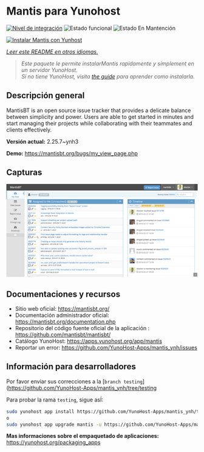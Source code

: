 <!--
Este archivo README esta generado automaticamente<https://github.com/YunoHost/apps/tree/master/tools/readme_generator>
No se debe editar a mano.
-->

# Mantis para Yunohost

[![Nivel de integración](https://dash.yunohost.org/integration/mantis.svg)](https://ci-apps.yunohost.org/ci/apps/mantis/) ![Estado funcional](https://ci-apps.yunohost.org/ci/badges/mantis.status.svg) ![Estado En Mantención](https://ci-apps.yunohost.org/ci/badges/mantis.maintain.svg)

[![Instalar Mantis con Yunhost](https://install-app.yunohost.org/install-with-yunohost.svg)](https://install-app.yunohost.org/?app=mantis)

*[Leer este README en otros idiomas.](./ALL_README.md)*

> *Este paquete le permite instalarMantis rapidamente y simplement en un servidor YunoHost.*  
> *Si no tiene YunoHost, visita [the guide](https://yunohost.org/install) para aprender como instalarla.*

## Descripción general

MantisBT is an open source issue tracker that provides a delicate balance between simplicity and power. Users are able to get started in minutes and start managing their projects while collaborating with their teammates and clients effectively. 

**Versión actual:** 2.25.7~ynh3

**Demo:** <https://mantisbt.org/bugs/my_view_page.php>

## Capturas

![Captura de Mantis](./doc/screenshots/modern_my_view.png)

## Documentaciones y recursos

- Sitio web oficial: <https://mantisbt.org/>
- Documentación administrador oficial: <https://mantisbt.org/documentation.php>
- Repositorio del código fuente oficial de la aplicación : <https://github.com/mantisbt/mantisbt/>
- Catálogo YunoHost: <https://apps.yunohost.org/app/mantis>
- Reportar un error: <https://github.com/YunoHost-Apps/mantis_ynh/issues>

## Información para desarrolladores

Por favor enviar sus correcciones a la [`branch testing`](https://github.com/YunoHost-Apps/mantis_ynh/tree/testing

Para probar la rama `testing`, sigue asÍ:

```bash
sudo yunohost app install https://github.com/YunoHost-Apps/mantis_ynh/tree/testing --debug
o
sudo yunohost app upgrade mantis -u https://github.com/YunoHost-Apps/mantis_ynh/tree/testing --debug
```

**Mas informaciones sobre el empaquetado de aplicaciones:** <https://yunohost.org/packaging_apps>
